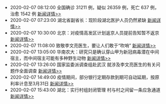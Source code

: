 
- 2020-02-07 08:12:00 全国确诊 31211 例，疑似 26359 例，死亡 637 例，治愈 1542 例  [新闻详情>>](https://github.com/AlbertGithubHome/ChineseVictory/blob/master/PneumoniaMap/20200207081200.jpg)
- 2020-02-07 07:23:00 湖北省副省长：现阶段湖北医护人员仍然紧缺  [新闻详情>>](http://news.sina.com.cn/c/2020-02-07/doc-iimxxste9451340.shtml)
- 2020-02-07 10:30:00 北京：对疫情高发区计划返京人员提前告知暂不返京  [新闻详情>>](http://finance.sina.com.cn/china/gncj/2020-02-07/doc-iimxyqvz0933731.shtml)
- 2020-02-07 11:08:00 致敬李文亮医生，要让人们敢于“吹哨”  [新闻详情>>](http://finance.sina.com.cn/wm/2020-02-07/doc-iimxyqvz0953050.shtml)
- 2020-02-07 13:05:00 华南农大：研究只是确认穿山甲为新冠病毒潜在中间宿主，而中间宿主可能有多种野生动物  [新闻详情>>](http://news.sina.com.cn/c/2020-02-07/doc-iimxyqvz0982894.shtml)
- 2020-02-07 13:26:00 国家监委派调查组赴武汉 就涉及李文亮医生的有关问题作全面调查  [新闻详情>>](https://tech.sina.com.cn/roll/2020-02-07/doc-iimxxste9551418.shtml)
- 2020-02-07 14:49:00 疫情期间，部分银行定期存款到期可自动延期，按原利率计息至3月31日  [新闻详情>>](http://finance.sina.com.cn/roll/2020-02-07/doc-iimxxste9564784.shtml)
- 2020-02-07 15:43:00 湖北：实行村组封闭管理 村与村之间留一条应急通道  [新闻详情>>](http://news.sina.com.cn/c/2020-02-07/doc-iimxyqvz1019755.shtml)